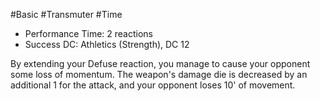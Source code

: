 #Basic  #Transmuter #Time
 
- Performance Time: 2 reactions
- Success DC: Athletics (Strength), DC 12
 
By extending your Defuse reaction, you manage to cause your opponent some loss of momentum. The weapon's damage die is decreased by an additional 1 for the attack, and your opponent loses 10' of movement.